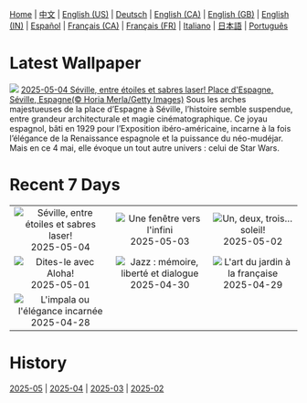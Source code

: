 [Home](../README.md) | [中文](zh-CN.md) | [English (US)](en-US.md) | [Deutsch](de-DE.md) | [English (CA)](en-CA.md) | [English (GB)](en-GB.md) | [English (IN)](en-IN.md) | [Español](es-ES.md) | [Français (CA)](fr-CA.md) | [Français (FR)](fr-FR.md) | [Italiano](it-IT.md) | [日本語](ja-JP.md) | [Português](pt-BR.md)

# Latest Wallpaper
![](https://www.bing.com/th?id=OHR.SevilleNaboo_FR-CA9803476617_UHD.jpg)
[2025-05-04 Séville, entre étoiles et sabres laser! Place d'Espagne, Séville, Espagne(© Horia Merla/Getty Images)](https://www.bing.com/th?id=OHR.SevilleNaboo_FR-CA9803476617_UHD.jpg)
Sous les arches majestueuses de la place d’Espagne à Séville, l’histoire semble suspendue, entre grandeur architecturale et magie cinématographique. Ce joyau espagnol, bâti en 1929 pour l’Exposition ibéro-américaine, incarne à la fois l’élégance de la Renaissance espagnole et la puissance du néo-mudéjar. Mais en ce 4 mai, elle évoque un tout autre univers : celui de Star Wars.

# Recent 7 Days
|  |  |  |
|:---:|:---:|:---:|
| ![](https://www.bing.com/th?id=OHR.SevilleNaboo_FR-CA9803476617_400x240.jpg "Séville, entre étoiles et sabres laser!") 2025-05-04 | ![](https://www.bing.com/th?id=OHR.ArchesGalaxy_FR-CA6355904701_400x240.jpg "Une fenêtre vers l'infini") 2025-05-03 | ![](https://www.bing.com/th?id=OHR.BrazilHeron_FR-CA6403400968_400x240.jpg "Un, deux, trois… soleil!") 2025-05-02 |
| ![](https://www.bing.com/th?id=OHR.PinkPlumeria_FR-CA9550937196_400x240.jpg "Dites-le avec Aloha!") 2025-05-01 | ![](https://www.bing.com/th?id=OHR.ColtraneBand_FR-CA0892756164_400x240.jpg "Jazz : mémoire, liberté et dialogue") 2025-04-30 | ![](https://www.bing.com/th?id=OHR.GardensVillandry_FR-CA0608759870_400x240.jpg "L'art du jardin à la française") 2025-04-29 |
| ![](https://www.bing.com/th?id=OHR.OrangeImpala_FR-CA0295710042_400x240.jpg "L'impala ou l'élégance incarnée") 2025-04-28 |  |  |

# History
[2025-05](../archives/wallpaper/fr-CA/w_2025_05.md) | [2025-04](../archives/wallpaper/fr-CA/w_2025_04.md) | [2025-03](../archives/wallpaper/fr-CA/w_2025_03.md) | [2025-02](../archives/wallpaper/fr-CA/w_2025_02.md)
